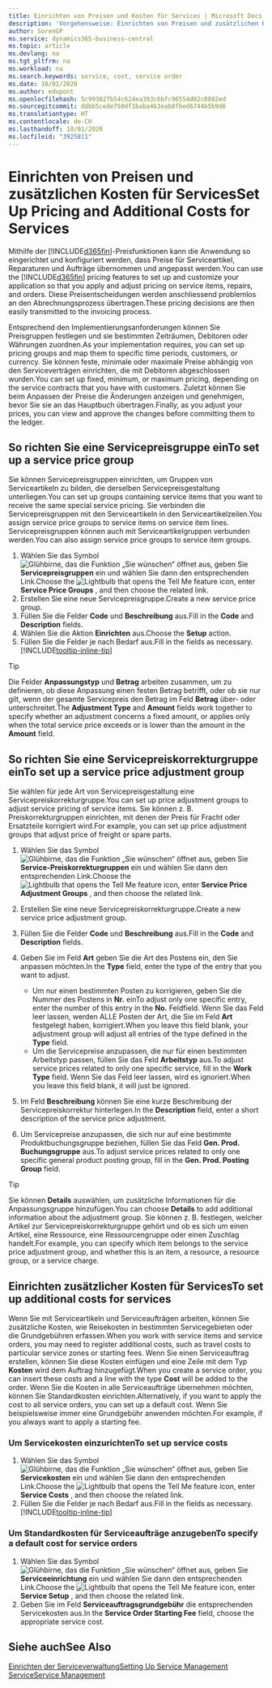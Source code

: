 ```yaml
---
title: Einrichten von Preisen und Kosten für Services | Microsoft Docs
description: 'Vorgehensweise: Einrichten von Preisen und zusätzlichen Kosten für Services.'
author: SorenGP
ms.service: dynamics365-business-central
ms.topic: article
ms.devlang: na
ms.tgt_pltfrm: na
ms.workload: na
ms.search.keywords: service, cost, service order
ms.date: 10/01/2020
ms.author: edupont
ms.openlocfilehash: 5c993027b54c624ea393c6bfc96554d02c0882ed
ms.sourcegitcommit: ddbb5cede750df1baba4b3eab8fbed6744b5b9d6
ms.translationtype: HT
ms.contentlocale: de-CH
ms.lasthandoff: 10/01/2020
ms.locfileid: "3925811"
---
```

# <a name="set-up-pricing-and-additional-costs-for-services"></a><span data-ttu-id="b146b-103">Einrichten von Preisen und zusätzlichen Kosten für Services</span><span class="sxs-lookup"><span data-stu-id="b146b-103">Set Up Pricing and Additional Costs for Services</span></span>
<span data-ttu-id="b146b-104">Mithilfe der [!INCLUDE[d365fin](includes/d365fin_md.md)]-Preisfunktionen kann die Anwendung so eingerichtet und konfiguriert werden, dass Preise für Serviceartikel, Reparaturen und Aufträge übernommen und angepasst werden.</span><span class="sxs-lookup"><span data-stu-id="b146b-104">You can use the [!INCLUDE[d365fin](includes/d365fin_md.md)] pricing features to set up and customize your application so that you apply and adjust pricing on service items, repairs, and orders.</span></span> <span data-ttu-id="b146b-105">Diese Preisentscheidungen werden anschliessend problemlos an den Abrechnungsprozess übertragen.</span><span class="sxs-lookup"><span data-stu-id="b146b-105">These pricing decisions are then easily transmitted to the invoicing process.</span></span>  
  
<span data-ttu-id="b146b-106">Entsprechend den Implementierungsanforderungen können Sie Preisgruppen festlegen und sie bestimmten Zeiträumen, Debitoren oder Währungen zuordnen.</span><span class="sxs-lookup"><span data-stu-id="b146b-106">As your implementation requires, you can set up pricing groups and map them to specific time periods, customers, or currency.</span></span> <span data-ttu-id="b146b-107">Sie können feste, minimale oder maximale Preise abhängig von den Serviceverträgen einrichten, die mit Debitoren abgeschlossen wurden.</span><span class="sxs-lookup"><span data-stu-id="b146b-107">You can set up fixed, minimum, or maximum pricing, depending on the service contracts that you have with customers.</span></span> <span data-ttu-id="b146b-108">Zuletzt können Sie beim Anpassen der Preise die Änderungen anzeigen und genehmigen, bevor Sie sie an das Hauptbuch übertragen.</span><span class="sxs-lookup"><span data-stu-id="b146b-108">Finally, as you adjust your prices, you can view and approve the changes before committing them to the ledger.</span></span>  

## <a name="to-set-up-a-service-price-group"></a><span data-ttu-id="b146b-109">So richten Sie eine Servicepreisgruppe ein</span><span class="sxs-lookup"><span data-stu-id="b146b-109">To set up a service price group</span></span>
<span data-ttu-id="b146b-110">Sie können Servicepreisgruppen einrichten, um Gruppen von Serviceartikeln zu bilden, die derselben Servicepreisgestaltung unterliegen.</span><span class="sxs-lookup"><span data-stu-id="b146b-110">You can set up groups containing service items that you want to receive the same special service pricing.</span></span> <span data-ttu-id="b146b-111">Sie verbinden die Servicepreisgruppen mit den Serviceartikeln in den Serviceartikelzeilen.</span><span class="sxs-lookup"><span data-stu-id="b146b-111">You assign service price groups to service items on service item lines.</span></span> <span data-ttu-id="b146b-112">Servicepreisgruppen können auch mit Serviceartikelgruppen verbunden werden.</span><span class="sxs-lookup"><span data-stu-id="b146b-112">You can also assign service price groups to service item groups.</span></span>  

1. <span data-ttu-id="b146b-113">Wählen Sie das Symbol ![Glühbirne, das die Funktion „Sie wünschen“ öffnet](media/ui-search/search_small.png "Tell Me-Funktion") aus, geben Sie **Servicepreisgruppen** ein und wählen Sie dann den entsprechenden Link.</span><span class="sxs-lookup"><span data-stu-id="b146b-113">Choose the ![Lightbulb that opens the Tell Me feature](media/ui-search/search_small.png "Tell me what you want to do") icon, enter **Service Price Groups** , and then choose the related link.</span></span>  
2. <span data-ttu-id="b146b-114">Erstellen Sie eine neue Servicepreisgruppe.</span><span class="sxs-lookup"><span data-stu-id="b146b-114">Create a new service price group.</span></span>  
3. <span data-ttu-id="b146b-115">Füllen Sie die Felder **Code** und **Beschreibung** aus.</span><span class="sxs-lookup"><span data-stu-id="b146b-115">Fill in the **Code** and **Description** fields.</span></span>  
4. <span data-ttu-id="b146b-116">Wählen Sie die Aktion **Einrichten** aus.</span><span class="sxs-lookup"><span data-stu-id="b146b-116">Choose the **Setup** action.</span></span>  
2. <span data-ttu-id="b146b-117">Füllen Sie die Felder je nach Bedarf aus.</span><span class="sxs-lookup"><span data-stu-id="b146b-117">Fill in the fields as necessary.</span></span> [!INCLUDE[tooltip-inline-tip](includes/tooltip-inline-tip_md.md)]  

 > [!Tip]
 > <span data-ttu-id="b146b-118">Die Felder **Anpassungstyp** und **Betrag** arbeiten zusammen, um zu definieren, ob diese Anpassung einen festen Betrag betrifft, oder ob sie nur gilt, wenn der gesamte Servicepreis den Betrag im Feld **Betrag** über- oder unterschreitet.</span><span class="sxs-lookup"><span data-stu-id="b146b-118">The **Adjustment Type** and **Amount** fields work together to specify whether an adjustment concerns a fixed amount, or applies only when the total service price exceeds or is lower than the amount in the **Amount** field.</span></span>  

## <a name="to-set-up-a-service-price-adjustment-group"></a><span data-ttu-id="b146b-119">So richten Sie eine Servicepreiskorrekturgruppe ein</span><span class="sxs-lookup"><span data-stu-id="b146b-119">To set up a service price adjustment group</span></span>  
<span data-ttu-id="b146b-120">Sie wählen für jede Art von Servicepreisgestaltung eine Servicepreiskorrekturgruppe.</span><span class="sxs-lookup"><span data-stu-id="b146b-120">You can set up price adjustment groups to adjust service pricing of service items.</span></span> <span data-ttu-id="b146b-121">Sie können z. B. Preiskorrekturgruppen einrichten, mit denen der Preis für Fracht oder Ersatzteile korrigiert wird.</span><span class="sxs-lookup"><span data-stu-id="b146b-121">For example, you can set up price adjustment groups that adjust price of freight or spare parts.</span></span>  
  
1. <span data-ttu-id="b146b-122">Wählen Sie das Symbol ![Glühbirne, das die Funktion „Sie wünschen“ öffnet](media/ui-search/search_small.png "Tell Me-Funktion") aus, geben Sie **Service-Preiskorrekturgruppen** ein und wählen Sie dann den entsprechenden Link.</span><span class="sxs-lookup"><span data-stu-id="b146b-122">Choose the ![Lightbulb that opens the Tell Me feature](media/ui-search/search_small.png "Tell me what you want to do") icon, enter **Service Price Adjustment Groups** , and then choose the related link.</span></span>  
2. <span data-ttu-id="b146b-123">Erstellen Sie eine neue Servicepreiskorrekturgruppe.</span><span class="sxs-lookup"><span data-stu-id="b146b-123">Create a new service price adjustment group.</span></span>  
3. <span data-ttu-id="b146b-124">Füllen Sie die Felder **Code** und **Beschreibung** aus.</span><span class="sxs-lookup"><span data-stu-id="b146b-124">Fill in the **Code** and **Description** fields.</span></span>  
4. <span data-ttu-id="b146b-125">Geben Sie im Feld **Art** geben Sie die Art des Postens ein, den Sie anpassen möchten.</span><span class="sxs-lookup"><span data-stu-id="b146b-125">In the **Type** field, enter the type of the entry that you want to adjust.</span></span>  
  
    * <span data-ttu-id="b146b-126">Um nur einen bestimmten Posten zu korrigieren, geben Sie die Nummer des Postens in **Nr.** ein</span><span class="sxs-lookup"><span data-stu-id="b146b-126">To adjust only one specific entry, enter the number of this entry in the **No.**</span></span> <span data-ttu-id="b146b-127">Feld</span><span class="sxs-lookup"><span data-stu-id="b146b-127">field.</span></span> <span data-ttu-id="b146b-128">Wenn Sie das Feld leer lassen, werden ALLE Posten der Art, die Sie im Feld **Art** festgelegt haben, korrigiert.</span><span class="sxs-lookup"><span data-stu-id="b146b-128">When you leave this field blank, your adjustment group will adjust all entries of the type defined in the **Type** field.</span></span>  
    * <span data-ttu-id="b146b-129">Um die Servicepreise anzupassen, die nur für einen bestimmten Arbeitstyp passen, füllen Sie das Feld **Arbeitstyp** aus.</span><span class="sxs-lookup"><span data-stu-id="b146b-129">To adjust service prices related to only one specific service, fill in the **Work Type** field.</span></span> <span data-ttu-id="b146b-130">Wenn Sie das Feld leer lassen, wird es ignoriert.</span><span class="sxs-lookup"><span data-stu-id="b146b-130">When you leave this field blank, it will just be ignored.</span></span>  
  
5. <span data-ttu-id="b146b-131">Im Feld **Beschreibung** können Sie eine kurze Beschreibung der Servicepreiskorrektur hinterlegen.</span><span class="sxs-lookup"><span data-stu-id="b146b-131">In the **Description** field, enter a short description of the service price adjustment.</span></span>  
6. <span data-ttu-id="b146b-132">Um Servicepreise anzupassen, die sich nur auf eine bestimmte Produktbuchungsgruppe beziehen, füllen Sie das Feld **Gen. Prod. Buchungsgruppe** aus.</span><span class="sxs-lookup"><span data-stu-id="b146b-132">To adjust service prices related to only one specific general product posting group, fill in the **Gen. Prod. Posting Group** field.</span></span>

> [!Tip]
> <span data-ttu-id="b146b-133">Sie können **Details** auswählen, um zusätzliche Informationen für die Anpassungsgruppe hinzufügen.</span><span class="sxs-lookup"><span data-stu-id="b146b-133">You can choose **Details** to add additional information about the adjustment group.</span></span> <span data-ttu-id="b146b-134">Sie können z. B. festlegen, welcher Artikel zur Servicepreiskorrekturgruppe gehört und ob es sich um einen Artikel, eine Ressource, eine Ressourcengruppe oder einen Zuschlag handelt.</span><span class="sxs-lookup"><span data-stu-id="b146b-134">For example, you can specify which item belongs to the service price adjustment group, and whether this is an item, a resource, a resource group, or a service charge.</span></span>  

## <a name="to-set-up-additional-costs-for-services"></a><span data-ttu-id="b146b-135">Einrichten zusätzlicher Kosten für Services</span><span class="sxs-lookup"><span data-stu-id="b146b-135">To set up additional costs for services</span></span>
<span data-ttu-id="b146b-136">Wenn Sie mit Serviceartikeln und Serviceaufträgen arbeiten, können Sie zusätzliche Kosten, wie Reisekosten in bestimmten Servicegebieten oder die Grundgebühren erfassen.</span><span class="sxs-lookup"><span data-stu-id="b146b-136">When you work with service items and service orders, you may need to register additional costs, such as travel costs to particular service zones or starting fees.</span></span> <span data-ttu-id="b146b-137">Wenn Sie einen Serviceauftrag erstellen, können Sie diese Kosten einfügen und eine Zeile mit dem Typ **Kosten** wird dem Auftrag hinzugefügt.</span><span class="sxs-lookup"><span data-stu-id="b146b-137">When you create a service order, you can insert these costs and a line with the type **Cost** will be added to the order.</span></span> <span data-ttu-id="b146b-138">Wenn Sie die Kosten in alle Serviceaufträge übernehmen möchten, können Sie Standardkosten einrichten.</span><span class="sxs-lookup"><span data-stu-id="b146b-138">Alternatively, if you want to apply the cost to all service orders, you can set up a default cost.</span></span> <span data-ttu-id="b146b-139">Wenn Sie beispielsweise immer eine Grundgebühr anwenden möchten.</span><span class="sxs-lookup"><span data-stu-id="b146b-139">For example, if you always want to apply a starting fee.</span></span>
  
### <a name="to-set-up-service-costs"></a><span data-ttu-id="b146b-140">Um Servicekosten einzurichten</span><span class="sxs-lookup"><span data-stu-id="b146b-140">To set up service costs</span></span>
1. <span data-ttu-id="b146b-141">Wählen Sie das Symbol ![Glühbirne, das die Funktion „Sie wünschen“ öffnet](media/ui-search/search_small.png "Tell Me-Funktion") aus, geben Sie **Servicekosten** ein und wählen Sie dann den entsprechenden Link.</span><span class="sxs-lookup"><span data-stu-id="b146b-141">Choose the ![Lightbulb that opens the Tell Me feature](media/ui-search/search_small.png "Tell me what you want to do") icon, enter **Service Costs** , and then choose the related link.</span></span> 
2. <span data-ttu-id="b146b-142">Füllen Sie die Felder je nach Bedarf aus.</span><span class="sxs-lookup"><span data-stu-id="b146b-142">Fill in the fields as necessary.</span></span> [!INCLUDE[tooltip-inline-tip](includes/tooltip-inline-tip_md.md)]  

### <a name="to-specify-a-default-cost-for-service-orders"></a><span data-ttu-id="b146b-143">Um Standardkosten für Serviceaufträge anzugeben</span><span class="sxs-lookup"><span data-stu-id="b146b-143">To specify a default cost for service orders</span></span>
1. <span data-ttu-id="b146b-144">Wählen Sie das Symbol ![Glühbirne, das die Funktion „Sie wünschen“ öffnet](media/ui-search/search_small.png "Tell Me-Funktion") aus, geben Sie **Serviceeinrichtung** ein und wählen Sie dann den entsprechenden Link.</span><span class="sxs-lookup"><span data-stu-id="b146b-144">Choose the ![Lightbulb that opens the Tell Me feature](media/ui-search/search_small.png "Tell me what you want to do") icon, enter **Service Setup** , and then choose the related link.</span></span> 
2. <span data-ttu-id="b146b-145">Geben Sie im Feld **Serviceauftragsgrundgebühr** die entsprechenden Servicekosten aus.</span><span class="sxs-lookup"><span data-stu-id="b146b-145">In the **Service Order Starting Fee** field, choose the appropriate service cost.</span></span>

## <a name="see-also"></a><span data-ttu-id="b146b-146">Siehe auch</span><span class="sxs-lookup"><span data-stu-id="b146b-146">See Also</span></span>
[<span data-ttu-id="b146b-147">Einrichten der Serviceverwaltung</span><span class="sxs-lookup"><span data-stu-id="b146b-147">Setting Up Service Management</span></span>](service-setup-service.md)  
[<span data-ttu-id="b146b-148">Service</span><span class="sxs-lookup"><span data-stu-id="b146b-148">Service Management</span></span>](service-service.md)  
